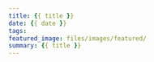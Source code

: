 ```yaml
---
title: {{ title }}
date: {{ date }}
tags:
featured_image: files/images/featured/
summary: {{ title }}
---
```

